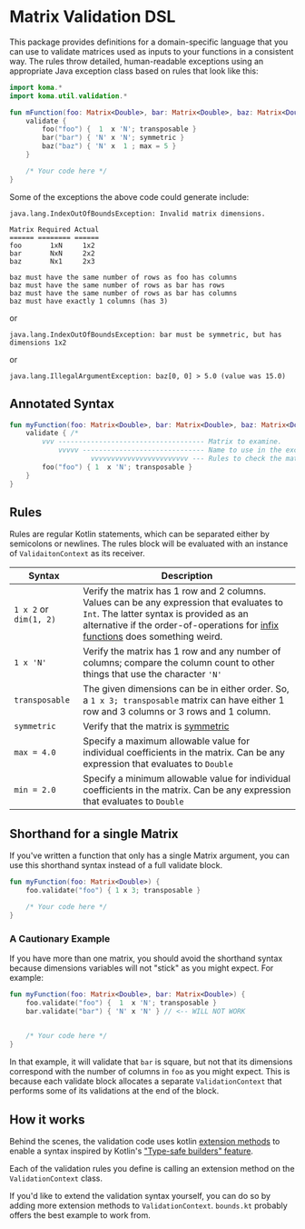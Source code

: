 # Matrix Validation DSL

This package provides definitions for a domain-specific language that you can use to validate matrices used as inputs to your functions in a consistent way. The rules throw detailed, human-readable exceptions using an appropriate Java exception class based on rules that look like this:

```kotlin
import koma.*
import koma.util.validation.*

fun mFunction(foo: Matrix<Double>, bar: Matrix<Double>, baz: Matrix<Double>) {
    validate {
        foo("foo") {  1  x 'N'; transposable }
        bar("bar") { 'N' x 'N'; symmetric }
        baz("baz") { 'N' x  1 ; max = 5 }
    }

    /* Your code here */
}
```

Some of the exceptions the above code could generate include:

```
java.lang.IndexOutOfBoundsException: Invalid matrix dimensions.

Matrix Required Actual 
====== ======== ====== 
foo       1xN     1x2  
bar       NxN     2x2  
baz       Nx1     2x3  

baz must have the same number of rows as foo has columns
baz must have the same number of rows as bar has rows
baz must have the same number of rows as bar has columns
baz must have exactly 1 columns (has 3)
```

or

```
java.lang.IndexOutOfBoundsException: bar must be symmetric, but has dimensions 1x2
```

or

```
java.lang.IllegalArgumentException: baz[0, 0] > 5.0 (value was 15.0)
```

## Annotated Syntax
```kotlin
fun myFunction(foo: Matrix<Double>, bar: Matrix<Double>, baz: Matrix<Double>) {
    validate { /*
        vvv ------------------------------------ Matrix to examine.
            vvvvv ------------------------------ Name to use in the exception.
                    vvvvvvvvvvvvvvvvvvvvvvvv --- Rules to check the matrix */
        foo("foo") { 1  x 'N'; transposable }
    }
}
```

## Rules
Rules are regular Kotlin statements, which can be separated either by semicolons or newlines. The rules block will be evaluated with an instance of `ValidaitonContext` as its receiver.

|      Syntax            |     Description                                          |
|------------------------|----------------------------------------------------------|
| `1 x 2` or `dim(1, 2)` | Verify the matrix has 1 row and 2 columns. Values can be any expression that evaluates to `Int`. The latter syntax is provided as an alternative if the order-of-operations for [infix functions](https://kotlinlang.org/docs/reference/functions.html#infix-notation) does something weird.  |
| `1 x 'N'`              | Verify the matrix has 1 row and any number of columns; compare the column count to other things that use the character `'N'`|
| `transposable`         | The given dimensions can be in either order. So, a `1 x 3; transposable` matrix can have either 1 row and 3 columns or 3 rows and 1 column. |
| `symmetric`            | Verify that the matrix is [symmetric](http://mathworld.wolfram.com/SymmetricMatrix.html) |
| `max = 4.0`            | Specify a maximum allowable value for individual coefficients in the matrix. Can be any expression that evaluates to `Double` |
| `min = 2.0`            | Specify a minimum allowable value for individual coefficients in the matrix. Can be any expression that evaluates to `Double` |


## Shorthand for a single Matrix
If you've written a function that only has a single Matrix argument, you can use this shorthand syntax instead of a full validate block.

```kotlin
fun myFunction(foo: Matrix<Double>) {
    foo.validate("foo") { 1 x 3; transposable }

    /* Your code here */
}
```

### A Cautionary Example
If you have more than one matrix, you should avoid the shorthand syntax because dimensions variables will not "stick" as you might expect. For example:

```kotlin
fun myFunction(foo: Matrix<Double>, bar: Matrix<Double>) {
    foo.validate("foo") {  1  x 'N'; transposable }
    bar.validate("bar") { 'N' x 'N' } // <-- WILL NOT WORK
    

    /* Your code here */
}
```

In that example, it will validate that `bar` is square, but not that its dimensions correspond with the number of columns in `foo` as you might expect. This is because each validate block allocates a separate `ValidationContext` that performs some of its validations at the end of the block.

## How it works
Behind the scenes, the validation code uses kotlin [extension methods](http://kotlinlang.org/docs/reference/extensions.html) to enable a syntax inspired by Kotlin's ["Type-safe builders" feature](http://kotlinlang.org/docs/reference/type-safe-builders.html).

Each of the validation rules you define is calling an extension method on the `ValidationContext` class.

If you'd like to extend the validation syntax yourself, you can do so by adding more extension methods to `ValidationContext`. `bounds.kt` probably offers the best example to work from.

